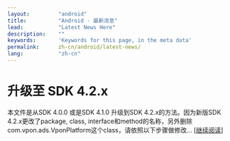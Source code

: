 ```yaml
---
layout:         "android"
title:          "Android - 最新消息"
lead:           "Latest News Here"
description:    ""
keywords:       'Keywords for this page, in the meta data'
permalink:      zh-cn/android/latest-news/
lang:           "zh-cn"
---
```


# 升级至 SDK 4.2.x
本文件是从SDK 4.0.0 或是SDK 4.1.0 升级到SDK 4.2.x的方法。因为新版SDK 4.2.x更改了package, class, interface和method的名称，另外删除 com.vpon.ads.VponPlatform这个class，请依照以下步骤做修改... [[继续阅读][1]]








[1]: update-to-SDK4_2_x
